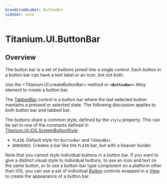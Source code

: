 ```yaml
---
breadcrumbLabel: ButtonBar
sidebar: auto
---
```


# Titanium.UI.ButtonBar

<ProxySummary/>

## Overview

The button bar is a set of buttons joined into a single control. Each button in a
button bar can have a text label or an icon, but not both. 

Use the <Titanium.UI.createButtonBar> method or **`<ButtonBar>`** Alloy element to create a button bar.

The [TabbedBar](Titanium.UI.iOS.TabbedBar) control is a button bar where the 
last selected button mantains a pressed or selected state. The following discussion
applies to both button bar and tabbed bar.

The buttons share a common style, defined by the `style` property. This can be 
set to one of the constants defined in 
[Titanium.UI.iOS.SystemButtonStyle](Titanium.UI.iOS.SystemButtonStyle):

* `PLAIN`. Default style for `ButtonBar` and `TabbedBar`.
* `BORDERED`. Creates a bar like the `PLAIN` bar, but with a heavier border.

Note that you cannot style individual buttons in a button bar. If you want to give a
distinct visual style to individual buttons, to use an icon and text on the same button,
or to use a button-bar type component on a platform other than iOS, you can use a set 
of individual [Button](Titanium.UI.Button) controls wrapped in a
[View](Titanium.UI.View) to create the appearance of a button bar.

<ApiDocs/>
